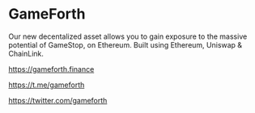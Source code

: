 # GameForth

Our new decentalized asset allows you to gain exposure to the massive potential of GameStop, on Ethereum. Built using Ethereum, Uniswap & ChainLink.

https://gameforth.finance

https://t.me/gameforth

https://twitter.com/gameforth